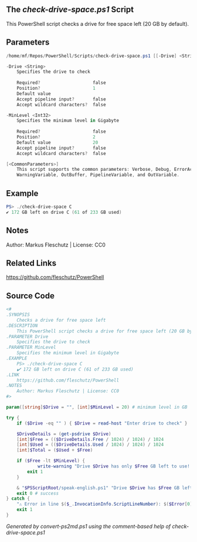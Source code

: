 ## The *check-drive-space.ps1* Script

This PowerShell script checks a drive for free space left (20 GB by default).

## Parameters
```powershell
/home/mf/Repos/PowerShell/Scripts/check-drive-space.ps1 [[-Drive] <String>] [[-MinLevel] <Int32>] [<CommonParameters>]

-Drive <String>
    Specifies the drive to check
    
    Required?                    false
    Position?                    1
    Default value                
    Accept pipeline input?       false
    Accept wildcard characters?  false

-MinLevel <Int32>
    Specifies the minimum level in Gigabyte
    
    Required?                    false
    Position?                    2
    Default value                20
    Accept pipeline input?       false
    Accept wildcard characters?  false

[<CommonParameters>]
    This script supports the common parameters: Verbose, Debug, ErrorAction, ErrorVariable, WarningAction, 
    WarningVariable, OutBuffer, PipelineVariable, and OutVariable.
```

## Example
```powershell
PS> ./check-drive-space C
✔️ 172 GB left on drive C (61 of 233 GB used)

```

## Notes
Author: Markus Fleschutz | License: CC0

## Related Links
https://github.com/fleschutz/PowerShell

## Source Code
```powershell
<#
.SYNOPSIS
	Checks a drive for free space left 
.DESCRIPTION
	This PowerShell script checks a drive for free space left (20 GB by default).
.PARAMETER Drive
	Specifies the drive to check
.PARAMETER MinLevel
	Specifies the minimum level in Gigabyte
.EXAMPLE
	PS> ./check-drive-space C
	✔️ 172 GB left on drive C (61 of 233 GB used)
.LINK
	https://github.com/fleschutz/PowerShell
.NOTES
	Author: Markus Fleschutz | License: CC0
#>

param([string]$Drive = "", [int]$MinLevel = 20) # minimum level in GB

try {
	if ($Drive -eq "" ) { $Drive = read-host "Enter drive to check" }

	$DriveDetails = (get-psdrive $Drive)
	[int]$Free = (($DriveDetails.Free / 1024) / 1024) / 1024
	[int]$Used = (($DriveDetails.Used / 1024) / 1024) / 1024
	[int]$Total = ($Used + $Free)

	if ($Free -lt $MinLevel) {
        	write-warning "Drive $Drive has only $Free GB left to use! ($Used of $Total GB used, minimum is $MinLevel GB)"
		exit 1
	}

	& "$PSScriptRoot/speak-english.ps1" "Drive $Drive has $Free GB left ($Total GB total)"
	exit 0 # success
} catch {
	"⚠️ Error in line $($_.InvocationInfo.ScriptLineNumber): $($Error[0])"
	exit 1
}
```

*Generated by convert-ps2md.ps1 using the comment-based help of check-drive-space.ps1*
